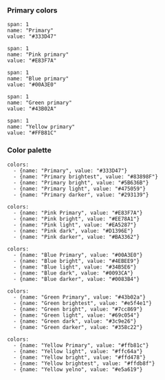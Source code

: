 ### Primary colors

```color
span: 1
name: "Primary"
value: "#333D47"
```

```color
span: 1
name: "Pink primary"
value: "#E83F7A"
```

```color
span: 1
name: "Blue primary"
value: "#00A3E0"
```

```color
span: 1
name: "Green primary"
value: "#43B02A"
```

```color
span: 1
name: "Yellow primary"
value: "#FFB81C"
```

### Color palette

```color-palette|horizontal
colors:
  - {name: "Primary", value: "#333D47"}
  - {name: "Primary brightest", value: "#83898F"}
  - {name: "Primary bright", value: "#5B636B"}
  - {name: "Primary light", value: "#475059"}
  - {name: "Primary darker", value: "#293139"}
```

```color-palette|horizontal
colors:
  - {name: "Pink Primary", value: "#E83F7A"}
  - {name: "Pink bright", value: "#EE78A1"}
  - {name: "Pink light", value: "#EA5287"}
  - {name: "Pink dark", value: "#D1396E"}
  - {name: "Pink darker", value: "#BA3362"}
```

```color-palette|horizontal
colors:
  - {name: "Blue Primary", value: "#00A3E0"}
  - {name: "Blue bright", value: "#4EBEE9"}
  - {name: "Blue light", value: "#34B5E6"}
  - {name: "Blue dark", value: "#0093CA"}
  - {name: "Blue darker", value: "#0083B4"}
```

```color-palette|horizontal
colors:
  - {name: "Green Primary", value: "#43b02a"}
  - {name: "Green brightest", value: "#e5f4e1"}
  - {name: "Green bright", value: "#7cc869"}
  - {name: "Green light", value: "#69c054"}
  - {name: "Green dark", value: "#3c9e26"}
  - {name: "Green darker", value: "#358c22"}
```

```color-palette|horizontal
colors:
  - {name: "Yellow Primary", value: "#ffb81c"}
  - {name: "Yellow light", value: "#ffc64a"}
  - {name: "Yellow bright", value: "#ffd478"}
  - {name: "Yellow brightest", value: "#ffdb8f"}
  - {name: "Yellow yelno", value: "#e5a619"}
```
